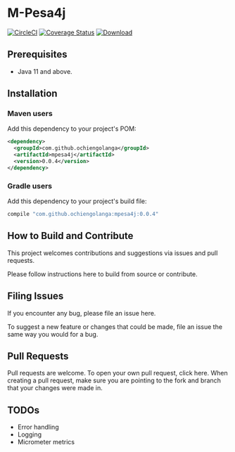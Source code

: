 # M-Pesa4j

[![CircleCI](https://circleci.com/gh/ochiengolanga/mpesa4j/tree/master.svg?style=svg)](https://circleci.com/gh/ochiengolanga/mpesa4j/tree/master)
[![Coverage Status](https://coveralls.io/repos/github/ochiengolanga/mpesa4j/badge.svg?branch=master)](https://coveralls.io/github/ochiengolanga/mpesa4j?branch=master)
[ ![Download](https://api.bintray.com/packages/ochiengolanga/mpesa4j/mpesa4j/images/download.svg) ](https://bintray.com/ochiengolanga/mpesa4j/mpesa4j/_latestVersion)

## Prerequisites

* Java 11 and above.

## Installation

### Maven users

Add this dependency to your project's POM:

```xml
<dependency>
  <groupId>com.github.ochiengolanga</groupId>
  <artifactId>mpesa4j</artifactId>
  <version>0.0.4</version>
</dependency>
```

### Gradle users

Add this dependency to your project's build file:

```groovy
compile "com.github.ochiengolanga:mpesa4j:0.0.4"
```

## How to Build and Contribute ##

This project welcomes contributions and suggestions via issues and pull requests.

Please follow instructions here to build from source or contribute.

## Filing Issues

If you encounter any bug, please file an issue here.

To suggest a new feature or changes that could be made, file an issue the same way you would for a bug.

## Pull Requests

Pull requests are welcome. To open your own pull request, click here. When creating a pull request, make sure you are pointing to the fork and branch that your changes were made in.

## TODOs

* Error handling
* Logging
* Micrometer metrics